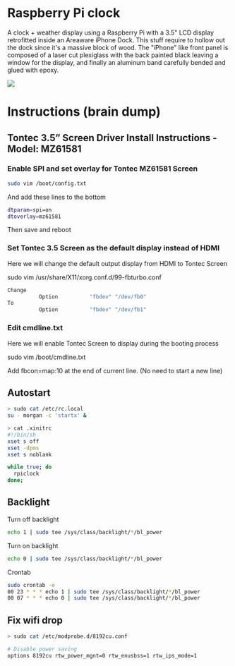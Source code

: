 # Raspberry Pi clock

A clock + weather display using a Raspberry Pi with a 3.5" LCD display retrofitted inside an Areaware iPhone Dock.
This stuff require to hollow out the dock since it's a massive block of wood. The "iPhone" like front panel is composed of a laser cut plexiglass with the back painted black leaving a window for the display, and finally an aluminum band carefully bended and glued with epoxy.

<img src="https://raw.github.com/papabricole/rpiclock/master/RaspberryPiClock.jpg" >

# Instructions (brain dump)

## Tontec 3.5” Screen Driver Install Instructions - Model: MZ61581

### Enable SPI and set overlay for Tontec MZ61581 Screen

```sh
sudo vim /boot/config.txt
```

And add these lines to the bottom

```sh
dtparam=spi=on
dtoverlay=mz61581
```

Then save and reboot

### Set Tontec 3.5 Screen as the default display instead of HDMI

Here we will change the default output display from HDMI to Tontec Screen

sudo vim /usr/share/X11/xorg.conf.d/99-fbturbo.conf

```sh
Change
          Option          "fbdev" "/dev/fb0"
To
          Option          "fbdev" "/dev/fb1"
```

### Edit cmdline.txt 

Here we will enable Tontec Screen to display during the booting process 

sudo vim /boot/cmdline.txt

Add fbcon=map:10 at the end of current line. (No need to start a new line)

## Autostart

```sh
> sudo cat /etc/rc.local
su - morgan -c 'startx' &

> cat .xinitrc
#!/bin/sh
xset s off
xset -dpms 
xset s noblank

while true; do
  rpiclock
done;
```
## Backlight

Turn off backlight
```sh
echo 1 | sudo tee /sys/class/backlight/*/bl_power
```

Turn on backlight
```sh
echo 0 | sudo tee /sys/class/backlight/*/bl_power
```

Crontab
```sh
sudo crontab -e
00 23 * * * echo 1 | sudo tee /sys/class/backlight/*/bl_power
00 07 * * * echo 0 | sudo tee /sys/class/backlight/*/bl_power
```

## Fix wifi drop

```sh
> sudo cat /etc/modprobe.d/8192cu.conf

# Disable power saving
options 8192cu rtw_power_mgnt=0 rtw_enusbss=1 rtw_ips_mode=1
```
